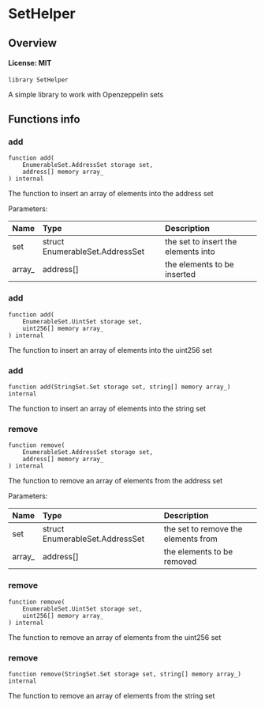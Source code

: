# SetHelper

## Overview

#### License: MIT

```solidity
library SetHelper
```

A simple library to work with Openzeppelin sets
## Functions info

### add

```solidity
function add(
    EnumerableSet.AddressSet storage set,
    address[] memory array_
) internal
```

The function to insert an array of elements into the address set


Parameters:

| Name   | Type                            | Description                          |
| :----- | :------------------------------ | :----------------------------------- |
| set    | struct EnumerableSet.AddressSet | the set to insert the elements into  |
| array_ | address[]                       | the elements to be inserted          |

### add

```solidity
function add(
    EnumerableSet.UintSet storage set,
    uint256[] memory array_
) internal
```

The function to insert an array of elements into the uint256 set
### add

```solidity
function add(StringSet.Set storage set, string[] memory array_) internal
```

The function to insert an array of elements into the string set
### remove

```solidity
function remove(
    EnumerableSet.AddressSet storage set,
    address[] memory array_
) internal
```

The function to remove an array of elements from the address set


Parameters:

| Name   | Type                            | Description                          |
| :----- | :------------------------------ | :----------------------------------- |
| set    | struct EnumerableSet.AddressSet | the set to remove the elements from  |
| array_ | address[]                       | the elements to be removed           |

### remove

```solidity
function remove(
    EnumerableSet.UintSet storage set,
    uint256[] memory array_
) internal
```

The function to remove an array of elements from the uint256 set
### remove

```solidity
function remove(StringSet.Set storage set, string[] memory array_) internal
```

The function to remove an array of elements from the string set